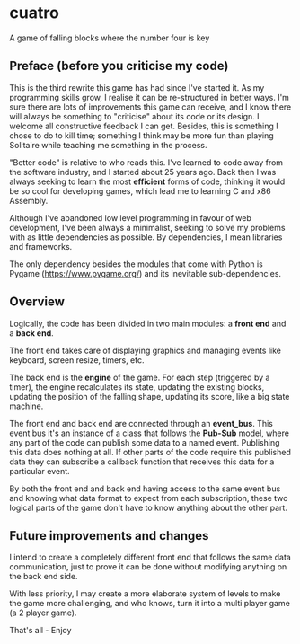# cuatro
A game of falling blocks where the number four is key

## Preface (before you criticise my code)

This is the third rewrite this game has had since I've started it. As my programming skills grow, I realise it can be re-structured in better ways. I'm sure there are lots of improvements this game can receive, and I know there will always be something to "criticise" about its code or its design. I welcome all constructive feedback I can get. Besides, this is something I chose to do to kill time; something I think may be more fun than playing Solitaire while teaching me something in the process.

"Better code" is relative to who reads this. I've learned to code away from the software industry, and I started about 25 years ago. Back then I was always seeking to learn the most __efficient__ forms of code, thinking it would be so cool for developing games, which lead me to learning C and x86 Assembly.

Although I've abandoned low level programming in favour of web development, I've been always a minimalist, seeking to solve my problems with as little dependencies as possible. By dependencies, I mean libraries and frameworks.

The only dependency besides the modules that come with Python is Pygame (https://www.pygame.org/) and its inevitable sub-dependencies.

## Overview

Logically, the code has been divided in two main modules: a __front end__ and a __back end__.

The front end takes care of displaying graphics and managing events like keyboard, screen resize, timers, etc.

The back end is the __engine__ of the game. For each step (triggered by a timer), the engine recalculates its state, updating the existing blocks, updating the position of the falling shape, updating its score, like a big state machine.

The front end and back end are connected through an __event_bus__. This event bus it's an instance of a class that follows the __Pub-Sub__ model, where any part of the code can publish some data to a named event. Publishing this data does nothing at all. If other parts of the code require this published data they can subscribe a callback function that receives this data for a particular event.

By both the front end and back end having access to the same event bus and knowing what data format to expect from each subscription, these two logical parts of the game don't have to know anything about the other part.

## Future improvements and changes

I intend to create a completely different front end that follows the same data communication, just to prove it can be done without modifying anything on the back end side.

With less priority, I may create a more elaborate system of levels to make the game more challenging, and who knows, turn it into a multi player game (a 2 player game).

That's all - Enjoy
